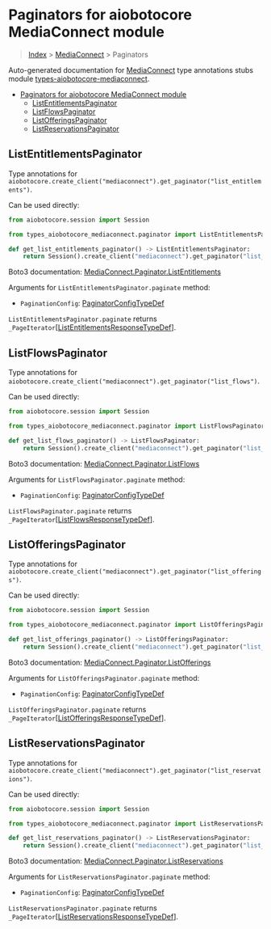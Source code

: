 <a id="paginators-for-aiobotocore-mediaconnect-module"></a>

# Paginators for aiobotocore MediaConnect module

> [Index](..) > [MediaConnect](.) > Paginators

Auto-generated documentation for
[MediaConnect](https://boto3.amazonaws.com/v1/documentation/api/latest/reference/services/mediaconnect.html#MediaConnect)
type annotations stubs module
[types-aiobotocore-mediaconnect](https://pypi.org/project/types-aiobotocore-mediaconnect/).

- [Paginators for aiobotocore MediaConnect module](#paginators-for-aiobotocore-mediaconnect-module)
  - [ListEntitlementsPaginator](#listentitlementspaginator)
  - [ListFlowsPaginator](#listflowspaginator)
  - [ListOfferingsPaginator](#listofferingspaginator)
  - [ListReservationsPaginator](#listreservationspaginator)

<a id="listentitlementspaginator"></a>

## ListEntitlementsPaginator

Type annotations for
`aiobotocore.create_client("mediaconnect").get_paginator("list_entitlements")`.

Can be used directly:

```python
from aiobotocore.session import Session

from types_aiobotocore_mediaconnect.paginator import ListEntitlementsPaginator

def get_list_entitlements_paginator() -> ListEntitlementsPaginator:
    return Session().create_client("mediaconnect").get_paginator("list_entitlements")
```

Boto3 documentation:
[MediaConnect.Paginator.ListEntitlements](https://boto3.amazonaws.com/v1/documentation/api/latest/reference/services/mediaconnect.html#MediaConnect.Paginator.ListEntitlements)

Arguments for `ListEntitlementsPaginator.paginate` method:

- `PaginationConfig`:
  [PaginatorConfigTypeDef](./type_defs.md#paginatorconfigtypedef)

`ListEntitlementsPaginator.paginate` returns
`_PageIterator`\[[ListEntitlementsResponseTypeDef](./type_defs.md#listentitlementsresponsetypedef)\].

<a id="listflowspaginator"></a>

## ListFlowsPaginator

Type annotations for
`aiobotocore.create_client("mediaconnect").get_paginator("list_flows")`.

Can be used directly:

```python
from aiobotocore.session import Session

from types_aiobotocore_mediaconnect.paginator import ListFlowsPaginator

def get_list_flows_paginator() -> ListFlowsPaginator:
    return Session().create_client("mediaconnect").get_paginator("list_flows")
```

Boto3 documentation:
[MediaConnect.Paginator.ListFlows](https://boto3.amazonaws.com/v1/documentation/api/latest/reference/services/mediaconnect.html#MediaConnect.Paginator.ListFlows)

Arguments for `ListFlowsPaginator.paginate` method:

- `PaginationConfig`:
  [PaginatorConfigTypeDef](./type_defs.md#paginatorconfigtypedef)

`ListFlowsPaginator.paginate` returns
`_PageIterator`\[[ListFlowsResponseTypeDef](./type_defs.md#listflowsresponsetypedef)\].

<a id="listofferingspaginator"></a>

## ListOfferingsPaginator

Type annotations for
`aiobotocore.create_client("mediaconnect").get_paginator("list_offerings")`.

Can be used directly:

```python
from aiobotocore.session import Session

from types_aiobotocore_mediaconnect.paginator import ListOfferingsPaginator

def get_list_offerings_paginator() -> ListOfferingsPaginator:
    return Session().create_client("mediaconnect").get_paginator("list_offerings")
```

Boto3 documentation:
[MediaConnect.Paginator.ListOfferings](https://boto3.amazonaws.com/v1/documentation/api/latest/reference/services/mediaconnect.html#MediaConnect.Paginator.ListOfferings)

Arguments for `ListOfferingsPaginator.paginate` method:

- `PaginationConfig`:
  [PaginatorConfigTypeDef](./type_defs.md#paginatorconfigtypedef)

`ListOfferingsPaginator.paginate` returns
`_PageIterator`\[[ListOfferingsResponseTypeDef](./type_defs.md#listofferingsresponsetypedef)\].

<a id="listreservationspaginator"></a>

## ListReservationsPaginator

Type annotations for
`aiobotocore.create_client("mediaconnect").get_paginator("list_reservations")`.

Can be used directly:

```python
from aiobotocore.session import Session

from types_aiobotocore_mediaconnect.paginator import ListReservationsPaginator

def get_list_reservations_paginator() -> ListReservationsPaginator:
    return Session().create_client("mediaconnect").get_paginator("list_reservations")
```

Boto3 documentation:
[MediaConnect.Paginator.ListReservations](https://boto3.amazonaws.com/v1/documentation/api/latest/reference/services/mediaconnect.html#MediaConnect.Paginator.ListReservations)

Arguments for `ListReservationsPaginator.paginate` method:

- `PaginationConfig`:
  [PaginatorConfigTypeDef](./type_defs.md#paginatorconfigtypedef)

`ListReservationsPaginator.paginate` returns
`_PageIterator`\[[ListReservationsResponseTypeDef](./type_defs.md#listreservationsresponsetypedef)\].
